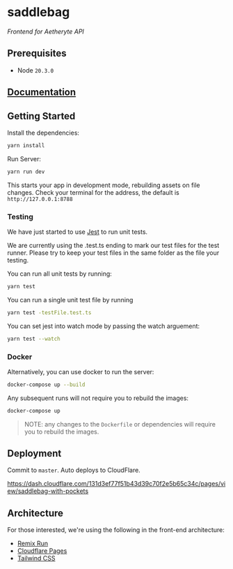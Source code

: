 # saddlebag

_Frontend for Aetheryte API_

## Prerequisites

- Node `20.3.0`

## [Documentation](docs/INDEX.md)

## Getting Started

Install the dependencies:

```bash
yarn install
```

Run Server:

```bash
yarn run dev
```

This starts your app in development mode, rebuilding assets on file changes.
Check your terminal for the address, the default is `http://127.0.0.1:8788`

### Testing

We have just started to use [Jest](https://jestjs.io/) to run unit tests.

We are currently using the .test.ts ending to mark our test files for the test runner.
Please try to keep your test files in the same folder as the file your testing.

You can run all unit tests by running:

```bash
yarn test
```

You can run a single unit test file by running

```bash
yarn test -testFile.test.ts
```

You can set jest into watch mode by passing the watch arguement:

```bash
yarn test --watch
```

### Docker

Alternatively, you can use docker to run the server:

```bash
docker-compose up --build
```

Any subsequent runs will not require you to rebuild the images:

```bash
docker-compose up
```

> NOTE: any changes to the `Dockerfile` or dependencies will require you to rebuild the images.

## Deployment

Commit to `master`. Auto deploys to CloudFlare.

https://dash.cloudflare.com/131d3ef77f51b43d39c70f2e5b65c34c/pages/view/saddlebag-with-pockets

## Architecture

For those interested, we're using the following in the front-end architecture:

- [Remix Run](https://remix.run/)
- [Cloudflare Pages](https://pages.cloudflare.com/)
- [Tailwind CSS](https://tailwindcss.com/)
